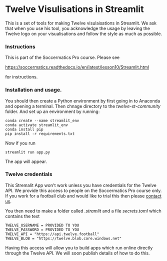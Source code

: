 
Twelve Visulisations in Streamlit 
=================================

This is a set of tools for making Twelve visulaisations in Streamlit. We ask that when you use his tool, you acknowledge 
the usage by leaving the Twelve logo on your visualisations 
and follow the style as much as possible.

### Instructions 

This is part of the Soccermatics Pro course. Please see

https://soccermatics.readthedocs.io/en/latest/lesson10/Streamlit.html

for instructions.

### Installation and usage.

You should then create a Python environment by first going in to Anaconda and opening a terminal. Then chnage directory to the *twelve-st-community* folder. And set up an environment by running:

    conda create --name streamlit_env
    conda activate streamlit_env
    conda install pip 
    pip install -r requirements.txt

Now if you run 

    streamlit run app.py 

The app will appear. 

### Twelve credentials

This Stremalit App won't work unless you have credentials for the Twelve API. We provide this access to people on the Soccermatics Pro course only. If you work for a football club and would like to trial this then please [contact us](mailto:hello@twelve.football). 

You then need to make a folder called *.stramlit* and a file *secrets.toml* which contains the text

    TWELVE_USERNAME = PROVIDED TO YOU
    TWELVE_PASSWORD = PROVIDED TO YOU
    TWELVE_API = "https://api.twelve.football"
    TWELVE_BLOB = "https://twelve.blob.core.windows.net"

Having this access will allow you to build apps which run online directly through the Twelve API. We will soon publish details of how to do this.



